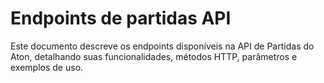 # Endpoints de partidas API
Este documento descreve os endpoints disponíveis na API de Partidas do Aton, detalhando suas funcionalidades, métodos HTTP, parâmetros e exemplos de uso.